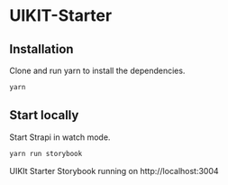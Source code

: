 # UIKIT-Starter

## Installation

Clone and run yarn to install the dependencies.
```bash
yarn
```

## Start locally

Start Strapi in watch mode.

```bash
yarn run storybook
```

UIKIt Starter Storybook running on http://localhost:3004
